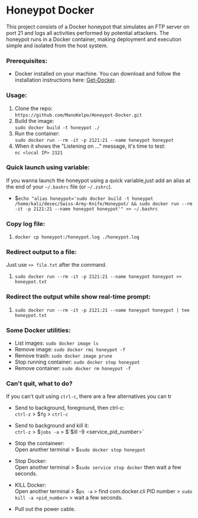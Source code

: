 # Honeypot Docker
This project consists of a Docker honeypot that simulates an FTP server on port 21 and logs all activities performed by potential attackers. The honeypot runs in a Docker container, making deployment and execution simple and isolated from the host system.

### Prerequisites:
* Docker installed on your machine. You can download and follow the installation instructions here: [Get-Docker](https://docs.docker.com/get-docker/).

### Usage:
1. Clone the repo:  
`https://github.com/ManoKelpo/Honeypot-Docker.git`
3. Build the image:   
`sudo docker build -t honeypot ./`
4. Run the container:  
`sudo docker run --rm -it -p 2121:21 --name honeypot honeypot`
5. When it shows the "Listening on ..." message, it's time to test:  
`nc <local IP> 2121`


### Quick launch using variable:
If you wanna launch the honeypot using a quick variable,just add an alias at the end of your `~/.bashrc` file (or `~/.zshrc`).
* $`echo "alias honeypot='sudo docker build -t honeypot /home/kali/desec/Swiss-Army-Knife/Honeypot/ && sudo docker run --rm -it -p 2121:21 --name honeypot honeypot'" >> ~/.bashrc`

### Copy log file:
1.  `docker cp honeypot:/honeypot.log ./honeypot.log`


### Redirect output to a file:
Just use `>> file.txt` after the command.
1. `sudo docker run --rm -it -p 2121:21 --name honeypot honeypot >> honeypot.txt`


### Redirect the output while show real-time prompt:
1. `sudo docker run --rm -it -p 2121:21 --name honeypot honeypot | tee honeypot.txt`


### Some Docker utilities:
* List images: `sudo docker image ls`
* Remove image: `sudo docker rmi honeypot -f`
* Remove trash: `sudo docker image prune`
* Stop running container: `sudo docker stop honeypot`
* Remove container: `sudo docker rm honeypot -f`

### Can't quit, what to do?
If you can't quit using `ctrl-c`, there are a few alternatives you can tr
* Send to background, foreground, then ctrl-c:   
    `ctrl-z` > $`fg` > `ctrl-c`
  
* Send to background and kill it:   
    `ctrl-z` > $`jobs -a` > $`$ill -9 <service_pid_number>`

* Stop the containeer:   
    Open another terminal > $`sudo docker stop honeypot`

* Stop Docker:   
    Open another terminal > $`sudo service stop docker` then wait a few seconds.

* KILL Docker:   
    Open another terminal > $`ps -a` > find com.docker.cli PID number > `sudo kill -a <pid_number>` > wait a few seconds.

* Pull out the power cable.

